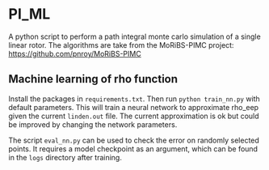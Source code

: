 # PI_ML
A python script to perform a path integral monte carlo simulation of a single linear rotor. 
The algorithms are take from the MoRiBS-PIMC project:
https://github.com/pnroy/MoRiBS-PIMC

## Machine learning of rho function

Install the packages in `requirements.txt`.
Then run `python train_nn.py` with default parameters.
This will train a neural network to approximate rho_eep given
the current `linden.out` file.
The current approximation is ok but could be
improved by changing the network parameters.

The script `eval_nn.py` can be used to check
the error on randomly selected points.
It requires a model checkpoint as an argument,
which can be found in the `logs` directory after training.
